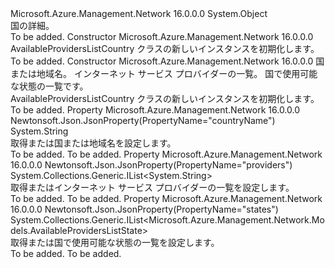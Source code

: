 <Type Name="AvailableProvidersListCountry" FullName="Microsoft.Azure.Management.Network.Models.AvailableProvidersListCountry">
  <TypeSignature Language="C#" Value="public class AvailableProvidersListCountry" />
  <TypeSignature Language="ILAsm" Value=".class public auto ansi beforefieldinit AvailableProvidersListCountry extends System.Object" />
  <TypeSignature Language="DocId" Value="T:Microsoft.Azure.Management.Network.Models.AvailableProvidersListCountry" />
  <TypeSignature Language="VB.NET" Value="Public Class AvailableProvidersListCountry" />
  <TypeSignature Language="F#" Value="type AvailableProvidersListCountry = class" />
  <AssemblyInfo>
    <AssemblyName>Microsoft.Azure.Management.Network</AssemblyName>
    <AssemblyVersion>16.0.0.0</AssemblyVersion>
  </AssemblyInfo>
  <Base>
    <BaseTypeName>System.Object</BaseTypeName>
  </Base>
  <Interfaces />
  <Docs>
    <summary>
            国の詳細。
            </summary>
    <remarks>To be added.</remarks>
  </Docs>
  <Members>
    <Member MemberName=".ctor">
      <MemberSignature Language="C#" Value="public AvailableProvidersListCountry ();" />
      <MemberSignature Language="ILAsm" Value=".method public hidebysig specialname rtspecialname instance void .ctor() cil managed" />
      <MemberSignature Language="DocId" Value="M:Microsoft.Azure.Management.Network.Models.AvailableProvidersListCountry.#ctor" />
      <MemberSignature Language="VB.NET" Value="Public Sub New ()" />
      <MemberType>Constructor</MemberType>
      <AssemblyInfo>
        <AssemblyName>Microsoft.Azure.Management.Network</AssemblyName>
        <AssemblyVersion>16.0.0.0</AssemblyVersion>
      </AssemblyInfo>
      <Parameters />
      <Docs>
        <summary>
            AvailableProvidersListCountry クラスの新しいインスタンスを初期化します。
            </summary>
        <remarks>To be added.</remarks>
      </Docs>
    </Member>
    <Member MemberName=".ctor">
      <MemberSignature Language="C#" Value="public AvailableProvidersListCountry (string countryName = null, System.Collections.Generic.IList&lt;string&gt; providers = null, System.Collections.Generic.IList&lt;Microsoft.Azure.Management.Network.Models.AvailableProvidersListState&gt; states = null);" />
      <MemberSignature Language="ILAsm" Value=".method public hidebysig specialname rtspecialname instance void .ctor(string countryName, class System.Collections.Generic.IList`1&lt;string&gt; providers, class System.Collections.Generic.IList`1&lt;class Microsoft.Azure.Management.Network.Models.AvailableProvidersListState&gt; states) cil managed" />
      <MemberSignature Language="DocId" Value="M:Microsoft.Azure.Management.Network.Models.AvailableProvidersListCountry.#ctor(System.String,System.Collections.Generic.IList{System.String},System.Collections.Generic.IList{Microsoft.Azure.Management.Network.Models.AvailableProvidersListState})" />
      <MemberSignature Language="VB.NET" Value="Public Sub New (Optional countryName As String = null, Optional providers As IList(Of String) = null, Optional states As IList(Of AvailableProvidersListState) = null)" />
      <MemberSignature Language="F#" Value="new Microsoft.Azure.Management.Network.Models.AvailableProvidersListCountry : string * System.Collections.Generic.IList&lt;string&gt; * System.Collections.Generic.IList&lt;Microsoft.Azure.Management.Network.Models.AvailableProvidersListState&gt; -&gt; Microsoft.Azure.Management.Network.Models.AvailableProvidersListCountry" Usage="new Microsoft.Azure.Management.Network.Models.AvailableProvidersListCountry (countryName, providers, states)" />
      <MemberType>Constructor</MemberType>
      <AssemblyInfo>
        <AssemblyName>Microsoft.Azure.Management.Network</AssemblyName>
        <AssemblyVersion>16.0.0.0</AssemblyVersion>
      </AssemblyInfo>
      <Parameters>
        <Parameter Name="countryName" Type="System.String" />
        <Parameter Name="providers" Type="System.Collections.Generic.IList&lt;System.String&gt;" />
        <Parameter Name="states" Type="System.Collections.Generic.IList&lt;Microsoft.Azure.Management.Network.Models.AvailableProvidersListState&gt;" />
      </Parameters>
      <Docs>
        <param name="countryName">国または地域名。</param>
        <param name="providers">インターネット サービス プロバイダーの一覧。</param>
        <param name="states">国で使用可能な状態の一覧です。</param>
        <summary>
            AvailableProvidersListCountry クラスの新しいインスタンスを初期化します。
            </summary>
        <remarks>To be added.</remarks>
      </Docs>
    </Member>
    <Member MemberName="CountryName">
      <MemberSignature Language="C#" Value="public string CountryName { get; set; }" />
      <MemberSignature Language="ILAsm" Value=".property instance string CountryName" />
      <MemberSignature Language="DocId" Value="P:Microsoft.Azure.Management.Network.Models.AvailableProvidersListCountry.CountryName" />
      <MemberSignature Language="VB.NET" Value="Public Property CountryName As String" />
      <MemberSignature Language="F#" Value="member this.CountryName : string with get, set" Usage="Microsoft.Azure.Management.Network.Models.AvailableProvidersListCountry.CountryName" />
      <MemberType>Property</MemberType>
      <AssemblyInfo>
        <AssemblyName>Microsoft.Azure.Management.Network</AssemblyName>
        <AssemblyVersion>16.0.0.0</AssemblyVersion>
      </AssemblyInfo>
      <Attributes>
        <Attribute>
          <AttributeName>Newtonsoft.Json.JsonProperty(PropertyName="countryName")</AttributeName>
        </Attribute>
      </Attributes>
      <ReturnValue>
        <ReturnType>System.String</ReturnType>
      </ReturnValue>
      <Docs>
        <summary>
            取得または国または地域名を設定します。
            </summary>
        <value>To be added.</value>
        <remarks>To be added.</remarks>
      </Docs>
    </Member>
    <Member MemberName="Providers">
      <MemberSignature Language="C#" Value="public System.Collections.Generic.IList&lt;string&gt; Providers { get; set; }" />
      <MemberSignature Language="ILAsm" Value=".property instance class System.Collections.Generic.IList`1&lt;string&gt; Providers" />
      <MemberSignature Language="DocId" Value="P:Microsoft.Azure.Management.Network.Models.AvailableProvidersListCountry.Providers" />
      <MemberSignature Language="VB.NET" Value="Public Property Providers As IList(Of String)" />
      <MemberSignature Language="F#" Value="member this.Providers : System.Collections.Generic.IList&lt;string&gt; with get, set" Usage="Microsoft.Azure.Management.Network.Models.AvailableProvidersListCountry.Providers" />
      <MemberType>Property</MemberType>
      <AssemblyInfo>
        <AssemblyName>Microsoft.Azure.Management.Network</AssemblyName>
        <AssemblyVersion>16.0.0.0</AssemblyVersion>
      </AssemblyInfo>
      <Attributes>
        <Attribute>
          <AttributeName>Newtonsoft.Json.JsonProperty(PropertyName="providers")</AttributeName>
        </Attribute>
      </Attributes>
      <ReturnValue>
        <ReturnType>System.Collections.Generic.IList&lt;System.String&gt;</ReturnType>
      </ReturnValue>
      <Docs>
        <summary>
            取得またはインターネット サービス プロバイダーの一覧を設定します。
            </summary>
        <value>To be added.</value>
        <remarks>To be added.</remarks>
      </Docs>
    </Member>
    <Member MemberName="States">
      <MemberSignature Language="C#" Value="public System.Collections.Generic.IList&lt;Microsoft.Azure.Management.Network.Models.AvailableProvidersListState&gt; States { get; set; }" />
      <MemberSignature Language="ILAsm" Value=".property instance class System.Collections.Generic.IList`1&lt;class Microsoft.Azure.Management.Network.Models.AvailableProvidersListState&gt; States" />
      <MemberSignature Language="DocId" Value="P:Microsoft.Azure.Management.Network.Models.AvailableProvidersListCountry.States" />
      <MemberSignature Language="VB.NET" Value="Public Property States As IList(Of AvailableProvidersListState)" />
      <MemberSignature Language="F#" Value="member this.States : System.Collections.Generic.IList&lt;Microsoft.Azure.Management.Network.Models.AvailableProvidersListState&gt; with get, set" Usage="Microsoft.Azure.Management.Network.Models.AvailableProvidersListCountry.States" />
      <MemberType>Property</MemberType>
      <AssemblyInfo>
        <AssemblyName>Microsoft.Azure.Management.Network</AssemblyName>
        <AssemblyVersion>16.0.0.0</AssemblyVersion>
      </AssemblyInfo>
      <Attributes>
        <Attribute>
          <AttributeName>Newtonsoft.Json.JsonProperty(PropertyName="states")</AttributeName>
        </Attribute>
      </Attributes>
      <ReturnValue>
        <ReturnType>System.Collections.Generic.IList&lt;Microsoft.Azure.Management.Network.Models.AvailableProvidersListState&gt;</ReturnType>
      </ReturnValue>
      <Docs>
        <summary>
            取得または国で使用可能な状態の一覧を設定します。
            </summary>
        <value>To be added.</value>
        <remarks>To be added.</remarks>
      </Docs>
    </Member>
  </Members>
</Type>
